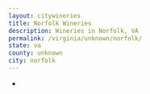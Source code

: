 ```yaml
---
layout: citywineries
title: Norfolk Wineries
description: Wineries in Norfolk, VA
permalink: /virginia/unknown/norfolk/
state: va
county: unknown
city: norfolk
---
```

-
